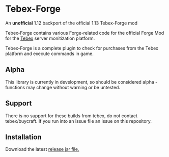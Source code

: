 # Tebex-Forge

An **unofficial** 1.12 backport of the official 1.13 Tebex-Forge mod

Tebex-Forge contains various Forge-related code for the official Forge Mod for the [Tebex](https://www.tebex.io) server 
monitization platform.

Tebex-Forge is a complete plugin to check for purchases from the Tebex platform and execute commands in game.

## Alpha

This library is currently in development, so should be considered alpha - functions may change without warning or be untested.

## Support

There is no support for these builds from tebex, do not contact tebex/buycraft. If you run into an issue file an issue on this repository.

## Installation

Download the latest [release jar file.](https://github.com/virustotalop/Tebex-Forge/releases)